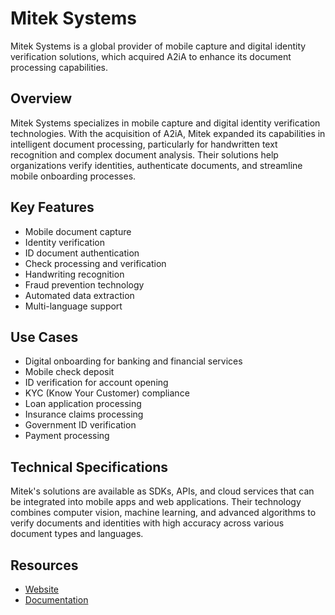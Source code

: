 # Mitek Systems

Mitek Systems is a global provider of mobile capture and digital identity verification solutions, which acquired A2iA to enhance its document processing capabilities.

## Overview

Mitek Systems specializes in mobile capture and digital identity verification technologies. With the acquisition of A2iA, Mitek expanded its capabilities in intelligent document processing, particularly for handwritten text recognition and complex document analysis. Their solutions help organizations verify identities, authenticate documents, and streamline mobile onboarding processes.

## Key Features

- Mobile document capture
- Identity verification
- ID document authentication
- Check processing and verification
- Handwriting recognition
- Fraud prevention technology
- Automated data extraction
- Multi-language support

## Use Cases

- Digital onboarding for banking and financial services
- Mobile check deposit
- ID verification for account opening
- KYC (Know Your Customer) compliance
- Loan application processing
- Insurance claims processing
- Government ID verification
- Payment processing

## Technical Specifications

Mitek's solutions are available as SDKs, APIs, and cloud services that can be integrated into mobile apps and web applications. Their technology combines computer vision, machine learning, and advanced algorithms to verify documents and identities with high accuracy across various document types and languages.

## Resources

- [Website](https://www.miteksystems.com)
- [Documentation](https://www.miteksystems.com/resources)
